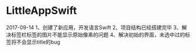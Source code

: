 # LittleAppSwift


2017-09-14
1、创建了新应用，开发语言Swift
2、项目结构已经搭建完毕
3、解决标签栏标签的图片不能显示原始像素的问题
4、解决初始的界面，未选中过的标签将不会显示title的bug
